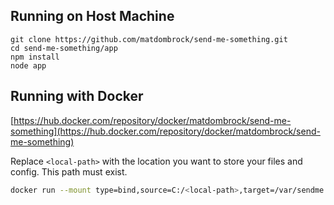 ## Running on Host Machine
```
git clone https://github.com/matdombrock/send-me-something.git
cd send-me-something/app
npm install
node app
```

## Running with Docker

[https://hub.docker.com/repository/docker/matdombrock/send-me-something](https://hub.docker.com/repository/docker/matdombrock/send-me-something)

Replace `<local-path>` with the location you want to store your files and config. This path must exist.  

```bash
docker run --mount type=bind,source=C:/<local-path>,target=/var/sendme -p 1337:8080 -it --name sendme matdombrock/send-me-something
```